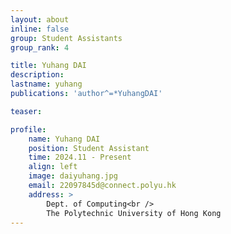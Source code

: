 ```yaml
---
layout: about
inline: false
group: Student Assistants
group_rank: 4

title: Yuhang DAI
description: 
lastname: yuhang
publications: 'author^=*YuhangDAI'

teaser: 

profile:
    name: Yuhang DAI
    position: Student Assistant
    time: 2024.11 - Present
    align: left
    image: daiyuhang.jpg
    email: 22097845d@connect.polyu.hk
    address: >
        Dept. of Computing<br />
        The Polytechnic University of Hong Kong
---
```


<!-- # Student Assistants

**Wengyu ZHANG**

Student Assistant, Undergraduate Student, Department of Computing, The Hong Kong Polytechnic University

[Homepage](https://wengyuzhang.com)
[Google Scholar](https://scholar.google.com/citations?user=zgV2AIAAAAAJ)
[wengyu.zhang@connect.polyu.hk](mailto:wengyu.zhang@connect.polyu.hk) -->